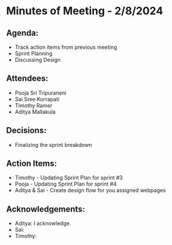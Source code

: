 # Minutes of Meeting - 2/8/2024

## Agenda:
- Track action items from previous meeting
- Sprint Planning
- Discussing Design

## Attendees:
- Pooja Sri Tripuraneni
- Sai Sree Korrapati
- Timothy Ramer
- Aditya Mallakula

## Decisions:
- Finalizing the sprint breakdown

## Action Items:
- Timothy - Updating Sprint Plan for sprint #3
- Pooja - Updating Sprint Plan for sprint #4
- Aditya & Sai - Create design flow for you assigned webpages

## Acknowledgements:
- Aditya: I acknowledge.
- Sai: 
- Timothy: 
